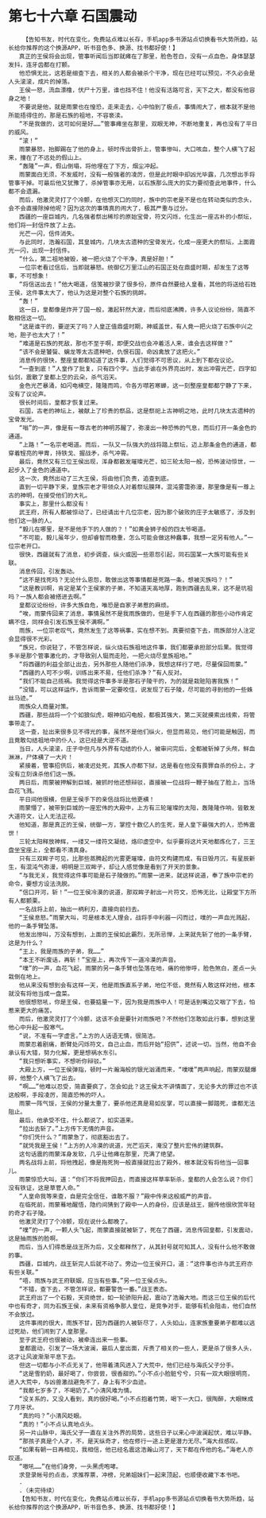 # 第七十六章 石国震动
        【告知书友，时代在变化，免费站点难以长存，手机app多书源站点切换看书大势所趋，站长给你推荐的这个换源APP，听书音色多、换源、找书都好使！】
       真正的王侯将会出现，管事听闻后当即就瘫在了那里，脸色苍白，没有一点血色，身体瑟瑟发抖，连牙齿都在打颤。
       他恐惧无比，这若是细查下去，相关的人都会被杀个干净，现在已经可以预见，不久必会是人头滚滚，成片的掉落。
       王侯一怒，流血漂橹，伏尸十万里，谁也挡不住！他没有活路可言，天下之大，都没有他容身之地！
       不要说是他，就是雨蒙也在惶恐，走来走去，心中怕到了极点，事情闹大了，根本就不是他所能捂得住的，那是石族的祖地，不容亵渎。
       “不是我做的，这可如何是好……”管事瘫坐在那里，双眼无神，不断地重复，再也没有了平日的威风。
       “滚！”
       雨蒙暴怒，抬脚踢在了他的身上，顿时传出骨折上，管事惨叫，大口咳血，整个人横飞了起来，撞在了不远处的假山上。
       “轰隆”一声，假山倒塌，将他埋在了下方，烟尘冲起。
       雨蒙面白无须，不发威时，没有一般强者的凌厉，但是此时眼中却凶光毕露，几次想出手将管事干掉。可最后他又犹豫了，杀掉管事亦无用，以石族那么庞大的实力要彻查此地事件，什么都不会遗漏。
       而后，他激灵灵打了个冷颤，在他想灭口的同时，族中的宗老是不是也在转动类似的念头，会不会直接除掉他呢？因为这次的事情真的闹大了，极其严重与过分。
       西疆的一座巨城内，几名强者祭出稀珍的原始宝骨，符文闪烁，化生出一座古朴的小祭坛，他们将一封信件放了上去。
       光芒一闪，信件消失。
       与此同时，浩瀚石国，其皇城内，几块太古遗种的宝骨发光，化成一座更大的祭坛，上面霞光一闪，出现一封信件。
       “什么，第二祖地被毁，被一把火烧了个干净，真是好胆！”
       一位宗老看过信后，当即就暴怒。统御亿万里江山的石国正处在鼎盛时期，却发生了这等事，不可想象！
       “将信送出去！”他大喝道，信笺被抄录了很多份，原件自然要给人皇看，其他的将送给石姓王侯，这件事太大了，他认为这是对整个石族的挑衅。
       “轰！”
       这一日，皇都像是炸开了国一般，激起轩然大波，而后彻底沸腾，许多人议论纷纷，简直不敢相信这一切。
       “这是谁干的，要逆天了吗？人皇正值鼎盛时期，神威盖世，有人竟一把火烧了石族中兴之地，胆子也太大了！”
       “难道是石族的死敌，那也不至于啊，即便交战也会冲着活人来，谁会去这样做？”
       “该不会是饕餮、螭龙等太古遗种吧，仇恨石国，命凶禽放了这把火。”
       消息传的很快，整座皇都都知道了这件事，人们觉得不可思议，从上到下都在议论。
       “一查到底！”人皇作了批复，只有四个字。当此手谕在外界亮出时，发出冲霄光芒，四字如仙剑，震散了皇都上空的云朵，杀气滔天。
       金色光芒暴涌，如闪电横空，隆隆而鸣，令各方噤若寒蝉，这一刻整座皇都都宁静了下来，没有了议论声。
       很长时间后，皇都才恢复过来。
       石国，古老的神坛上，被献上了珍贵的祭品，这是祭祀上古神明之地，此时几块太古遗种的宝骨发光。
       “嗡”的一声，像是有一尊古老的神明苏醒了，弥漫出一种恐怖的气息，而后打开一条金色的通道。
       “上路！”一名宗老喝道。而后，一队又一队强大的战将踏上祭坛，迈上那条金色的通道，都穿着锃亮的甲胄，持铁戈、握战矛，杀气冲霄。
       最后，竟然又有三位王侯出现，浑身都散发璀璨光芒，如三轮太阳一般，恐怖波动惊世，一起步入了金色的通道中。
       这一次，竟然出动了三大王侯，将由他们负责，追查到底。
       直到一切平静下来，皇族宗老才带领众人对着祭坛膜拜，混沌雾霭弥漫，那里像是有一尊上古的神明，在接受他们的大礼。
       事实上，那里什么都没有！
       武王府，所有人都被惊动了，已经请出十几位宗老，因为那个破败的庄子太敏感了，涉及到他们这一脉的人。
       “毅儿在哪里，是不是他手下的人做的？！”如黄金狮子般的四太爷喝道。
       “不可能，毅儿虽年少，但却睿智而稳重，怎么可能会做这种蠢事，我想一定另有他人。”一位宗老开口。
       很快，西疆就有了消息，初步调查，纵火或因一些恩怨引起，同石国某一大族可能有些关联。
       消息传回，引发轰动。
       “这不是找死吗？无论什么恩怨，敢做出这等事情都是死路一条，想被灭族吗？！”
       “这是教训啊，肯定是某个王侯家的子弟，不知道天高地厚，跑到西疆去乱来，这不是坑祖吗？一族人都会被搭进去啊。”
       皇都议论纷纷，许多大族自危，唯恐是自家子弟惹的麻烦。
       “唉，雨蒙传回来了消息，事情虽然不是我雨族做的，但是手下人在西疆的那些小动作肯定瞒不住，同样会引发石族王侯不满啊。”
       雨族，一位宗老叹气，竟然发生了这等祸事，实在想不到。真要彻查下去，雨族部分人注定会显得很不光彩。
       “族兄，你说轻了，不管怎样说，纵火烧石族祖地这件事，我们都要承担部分后果。我觉得多半是那个管事激化的，才导致别人铤而走险，一把火烧尽皇族祖地。”
       “将西疆的利益全部让出去，另外那些人随他们杀净，我想这样行了吧，尽量保回雨蒙。”
       “西疆的人可不少啊，训练出来不易，任他们杀净？”有人反对。
       “我们不能自己揽祸。我觉得这件事多半是那石子陵干的，为的就是栽赃陷害我族！”
       “没错，可以这样运作，告诉雨蒙一定要咬住，说发现了石子陵，尽可能的寻到他的一些蛛丝马迹。”
       雨族众人商量对策。
       西疆，那些战将一个个如狼似虎，眼神如闪电般，都极其强大，第二天就摸索出线索，将管事带走了。
       这一查，扯出来很多见不得光的事，虽然不是他们纵火，但显而易见，他们可能是触因，而且竟敢勾结祖地中的仆人，这已经是大逆不道。
       当日，人头滚滚，庄子中但凡与外界有勾结的仆人，被审问完后，全都被斩掉了头颅，鲜血淋淋，尸体横了一大片！
       紧接着，管事招供后，被凌迟处死，其族人亦都下狱，这是看在他没有畏罪自杀的份上，才没有立刻诛杀他们这一族。
       两日后，雨蒙被押解到巨城，被抓时他还想辩驳，直接被一位战将一鞭子抽在了脸上，当场血花飞溅。
       平日间他很横，但是王侯手下的亲信战将比他更横！
       雨蒙懵了，被带到巨城的一座宏伟的大殿中，上方有三轮璀璨的太阳，轰隆隆作响，皆散发大道符文，让人无法正视。
       他知道，那是真正的王侯，统御一方，掌控十数亿人的生死，是人皇下最强大的人，恐怖震世！
       三轮太阳释放神辉，一缕又一缕符文凝结，烙印虚空中，似乎要将这片天地都炼化了，三王盘坐宝座上，全都看不清真身。
       只有三双眸子可见，比那些蒸腾起的光雾更璀璨，由符文构建而成，有日毁月沉，有星辰新生，有混沌气弥漫，明明是三双眸子，却让人感觉像是看到了开天的景象。
       “与我无关，我觉得这件事可能是石子陵做的。”雨蒙一进来，就这样说道，奉了族中宗老的命令，要想方设法洗脱。
       “信口开河，斩！”一位王侯冷漠的说道，那双眸子射出一片符文，恐怖无比，让殿堂下方所有人都颤栗。
       一名战将上前，抽出一柄利刃，直接向前扫去。
       “王侯息怒。”雨蒙大叫，可是根本无人理会，战将手中利器一闪而过，噗的一声血光溅起，他的一条手臂坠落。
       他发出惨叫，万没有想到，上面的王侯如此霸烈，无所忌惮，上来就先斩了他的一条手臂，这是为什么？
       “王上，我是雨族的子弟，我……”
       “本王不听废话，再斩！”宝座上，再次传下一道冷漠的声音。
       “噗”的一声，血花飞起，雨蒙的另一条手臂也坠落在地，痛的他惨呼，脸色煞白，差点一头栽倒在地上。
       他从来没有想到会有这样一天，他是雨族直系子弟，地位不低，竟然有人敢这样对他，根本就没有将他当成一盘菜。
       他很想怒吼，你是王侯，也要掂量一下，因为我是雨族中人！可是话到嘴边又咽了下去，怕惹来更大的痛苦。
       而后，他激灵灵打了个冷颤，这该不会是要针对雨族吧？不然他们怎敢如此行事，想到这里他心中升起一股寒气。
       “说，不准有一字虚言。”上方的人话语无情，很简洁。
       雨蒙忍着剧痛，断臂处闪烁符文，自己止血，而后开始“招供”，述说一切。当然，他自不会承认有大错，努力化解，更是想祸水东引。
       “我只想听事实，不想听你辩驳。”
       大殿上方，一位王侯弹指，顿时一片瀚海般的银光汹涌而来，“噗噗”两声响起，雨蒙双腿爆碎，他整个人横飞了出去。
       “啊……”他难以忍受，简直要疯了，怎会如此？这王侯太不讲情面了，无论多大的罪过也不该这般啊，手段凌厉，简直恐怖的吓人。
       雨蒙一阵气馁，王侯的分量太重了，要杀他还真是易如反掌，可以直接一脚踏死，谁都无法阻止。
       最后，他承受不住，什么都说了，如实道来。
       “拉出去斩了。”上方传下无情的声音。
       “你们凭什么？”雨蒙急了，彻底豁出去了。
       “就凭我是王侯！”上方的人冷漠的说道，光芒滔天，淹没了整片宏伟的建筑群。
       这句话震的雨蒙浑身发软，几乎让他瘫在那里，充满了绝望。
       两名战将上前，将他拽起，像是拖死狗一般直接就拉出了殿外，根本就没有将他当一回事儿。
       雨蒙惊恐大叫，道：“你们不将我押回去，而直接这样草率斩杀，皇都的人会怎么说？你们没有铁证，这是草菅人命。”
       “人皇命我等来查，自是完全信任，谁敢不服？”殿中传来这般威严的声音。
       在临死前，雨蒙蓦地醒悟，隐约间猜到了殿中一人的身份，应该是战王，据传他很欣赏年轻的奇才石子陵。
       他激灵灵打了个冷颤，现在说什么都晚了。
       “噗”的一声，一颗人头飞起，雨蒙直接就被斩了，死在了西疆，消息传回皇都，引发震动，这是抽雨族的脸啊。
       而后，当人们得悉是战王所为后，又全都释然了，从其封号就可知其人，没有什么他不敢做的事。
       西疆，巨城内，战王斩完人后就不动了。旁边一位王侯开口，道：“这件事也许与武王府亦有些关联。”
       “唔，雨族与武王府联姻，应当有些事。”另一位王侯点头。
       “不错，查下去，不管怎样说，都要警告一番。”战王表态。
       武王府出了一个石毅，天资绝世，如一轮骄阳升起，震动了浩瀚大地。而这三位王侯的后代中也有奇才，同为石族王侯，未来有资格争那人皇位，是竞争对手，能够有机会阻击，他们自然不会放过。
       这件事闹的很大，雨族不甘，因为西疆的人被斩尽了，人头如山，连家族重要弟子都难以逃过死劫，他们闹到了人皇那里。
       至于武王府也很被动，被牵连出来一些事。
       皇都震动，引发了一场大波澜，最后人皇出面，斥责了相关的一些人，更是杀了很多人头，这才让风波渐渐平息下去。
       但这一切都与小不点无关了，他带着清风进入了大荒中，他们已经与海氏父子分手。
       “这是雪豹奶，最好喝了，你尝尝，很香甜的。”小不点小脸脏兮兮，只有一双大眼很明亮，进入大荒中，与凶兽激战避免不了，身上有不少血迹。
       “我都七岁多了，不喝奶了。”小清风难为情。
       “没关系的，又没人看到，真的很好喝。”小不点抱着竹筒，喝下一大口，很陶醉，大眼眯成了月牙状。
       “真的吗？”小清风眨眼。
       “真的！”小不点认真地点头。
       另一片山脉中，海氏父子一直在关注外界的局势，这些日子以来心中波澜起伏，难以平静。
       “那孩子真是个人才，不，是天纵奇才，他在修行一途上更是潜力无尽。”海大叔感叹。
       “如果有朝一日再相见，我相信，他已经名震这浩瀚山河了，天下都在传他的名。”海老人亦叹道。
       “嗷吼……”在他们身旁，一头黑虎咆哮。
       求登录帐号的点击，求推荐票，冲榜，兄弟姐妹们一起来顶起，也顺便收藏下本书吧。
       .
       .（未完待续）
       【告知书友，时代在变化，免费站点难以长存，手机app多书源站点切换看书大势所趋，站长给你推荐的这个换源APP，听书音色多、换源、找书都好使！】